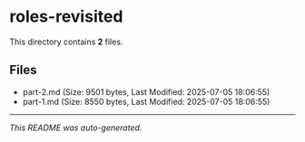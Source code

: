 # roles-revisited

This directory contains **2** files.

## Files

- part-2.md (Size: 9501 bytes, Last Modified: 2025-07-05 18:06:55)
- part-1.md (Size: 8550 bytes, Last Modified: 2025-07-05 18:06:55)

---
*This README was auto-generated.*
